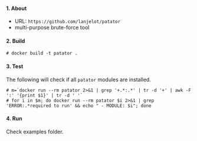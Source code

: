 #### 1. About

- URL: `https://github.com/lanjelot/patator`
- multi-purpose brute-force tool


#### 2. Build
```
# docker build -t patator .
```


#### 3. Test

The following will check if all `patator` modules are installed.
```
# m=`docker run --rm patator 2>&1 | grep '+.*:.*' | tr -d '+' | awk -F ':' '{print $1}' | tr -d ' '`
# for i in $m; do docker run --rm patator $i 2>&1 | grep 'ERROR:.*required to run' && echo " - MODULE: $i"; done
```


#### 4. Run

Check examples folder.
